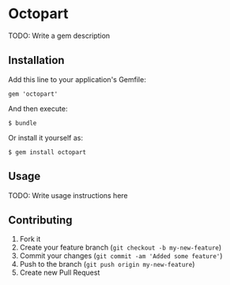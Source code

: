 # Octopart

TODO: Write a gem description

## Installation

Add this line to your application's Gemfile:

    gem 'octopart'

And then execute:

    $ bundle

Or install it yourself as:

    $ gem install octopart

## Usage

TODO: Write usage instructions here

## Contributing

1. Fork it
2. Create your feature branch (`git checkout -b my-new-feature`)
3. Commit your changes (`git commit -am 'Added some feature'`)
4. Push to the branch (`git push origin my-new-feature`)
5. Create new Pull Request
